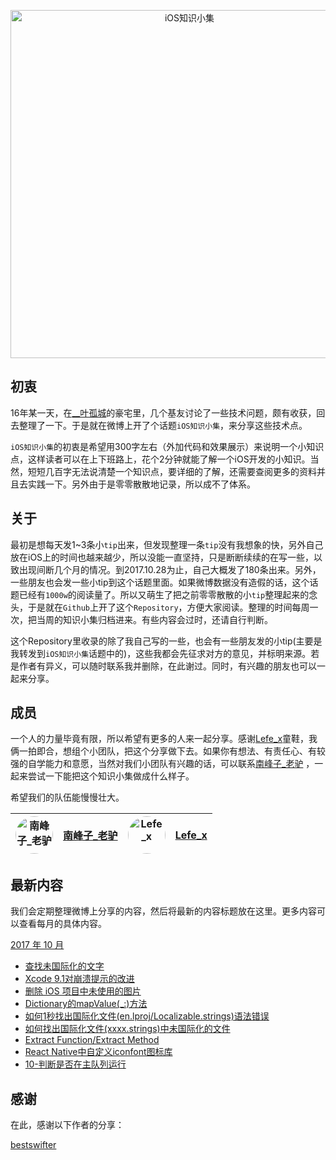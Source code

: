 

<p align="center">

<img src="http://upload-images.jianshu.io/upload_images/1664496-e6faccf569878220.png?imageMogr2/auto-orient/strip%7CimageView2/2/w/1240" title="iOS知识小集" width="557"/>

</p>

## 初衷

16年某一天，在[__叶孤城](https://weibo.com/u/1438670852)的豪宅里，几个基友讨论了一些技术问题，颇有收获，回去整理了一下。于是就在微博上开了个话题`iOS知识小集`，来分享这些技术点。

`iOS知识小集`的初衷是希望用300字左右（外加代码和效果展示）来说明一个小知识点，这样读者可以在上下班路上，花个2分钟就能了解一个iOS开发的小知识。当然，短短几百字无法说清楚一个知识点，要详细的了解，还需要查阅更多的资料并且去实践一下。另外由于是零零散散地记录，所以成不了体系。

## 关于

最初是想每天发1~3条小`tip`出来，但发现整理一条`tip`没有我想象的快，另外自己放在iOS上的时间也越来越少，所以没能一直坚持，只是断断续续的在写一些，以致出现间断几个月的情况。到2017.10.28为止，自己大概发了180条出来。另外，一些朋友也会发一些小tip到这个话题里面。如果微博数据没有造假的话，这个话题已经有`1000w`的阅读量了。所以又萌生了把之前零零散散的小`tip`整理起来的念头，于是就在`Github`上开了这个`Repository`，方便大家阅读。整理的时间每周一次，把当周的知识小集归档进来。有些内容会过时，还请自行判断。

这个Repository里收录的除了我自己写的一些，也会有一些朋友发的小tip(主要是我转发到`iOS知识小集`话题中的)，这些我都会先征求对方的意见，并标明来源。若是作者有异义，可以随时联系我并删除，在此谢过。同时，有兴趣的朋友也可以一起来分享。

## 成员

一个人的力量毕竟有限，所以希望有更多的人来一起分享。感谢[Lefe_x](https://weibo.com/u/5953150140)童鞋，我俩一拍即合，想组个小团队，把这个分享做下去。如果你有想法、有责任心、有较强的自学能力和意愿，当然对我们小团队有兴趣的话，可以联系[南峰子_老驴](http://weibo.com/touristdiary) ，一起来尝试一下能把这个知识小集做成什么样子。

希望我们的队伍能慢慢壮大。

 <a href="https://weibo.com/touristdiary"><img style="border-radius: 30px" src="https://tva1.sinaimg.cn/crop.1.0.1366.1366.180/c5ff030ejw8f5bbc70i61j212011yq80.jpg" title="南峰子_老驴" width="60"/></a> | [南峰子_老驴](https://weibo.com/touristdiary) | <a href="https://weibo.com/u/5953150140"><img style="border-radius: 30px" src="https://tva4.sinaimg.cn/crop.8.0.1226.1226.180/006uSOiEjw8f9h4ihstq4j30yi0y2gnq.jpg" title="Lefe_x" width="60"/></a> | [Lefe_x](https://weibo.com/u/5953150140)
------------- | ------------- | ------------- | -------------

## 最新内容

我们会定期整理微博上分享的内容，然后将最新的内容标题放在这里。更多内容可以查看每月的具体内容。

[2017 年 10 月](https://github.com/southpeak/iOS-tech-set/blob/master/2017/10.md)

* [查找未国际化的文字](https://github.com/southpeak/iOS-tech-set/blob/master/2017/10.md#查找未国际化的文字)
* [Xcode 9.1对崩溃提示的改进](https://github.com/southpeak/iOS-tech-set/blob/master/2017/10.md)
* [删除 iOS 项目中未使用的图片](https://github.com/southpeak/iOS-tech-set/blob/master/2017/10.md)
* [Dictionary的mapValue(_:)方法](https://github.com/southpeak/iOS-tech-set/blob/master/2017/10.md)
* [如何1秒找出国际化文件(en.lproj/Localizable.strings)语法错误](https://github.com/southpeak/iOS-tech-set/blob/master/2017/10.md)
* [如何找出国际化文件(xxxx.strings)中未国际化的文件](https://github.com/southpeak/iOS-tech-set/blob/master/2017/10.md)
* [Extract Function/Extract Method](https://github.com/southpeak/iOS-tech-set/blob/master/2017/10.md)
* [React Native中自定义iconfont图标库](https://github.com/southpeak/iOS-tech-set/blob/master/2017/10.md)
* [10-判断是否在主队列运行](https://github.com/southpeak/iOS-tech-set/blob/master/2017/10.md#10-判断是否在主队列运行)

## 感谢

在此，感谢以下作者的分享：

[bestswifter](https://weibo.com/bestswifter)

